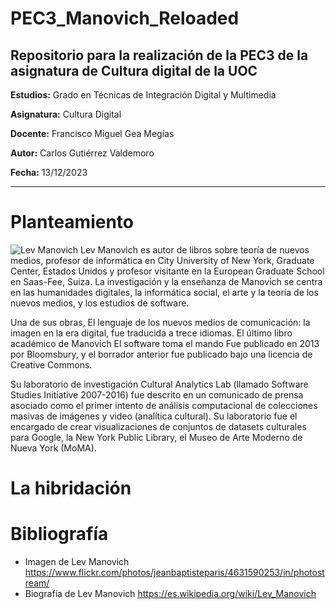 # PEC3_Manovich_Reloaded
Repositorio para la realización de la PEC3 de la asignatura de Cultura digital de la UOC
---

**Estudios:** Grado en Técnicas de Integración Digital y Multimedia

**Asignatura:** Cultura Digital

**Docente:** Francisco Miguel Gea Megías

**Autor:** Carlos Gutiérrez Valdemoro

**Fecha:** 13/12/2023
___

# Planteamiento
![Lev Manovich](https://live.staticflickr.com/4044/4631590253_81d60a0169_k.jpg "Lev Manovich")
Lev Manovich es autor de libros sobre teoría de nuevos medios, profesor de informática en City University of New York,
Graduate Center, Estados Unidos y profesor visitante en la European Graduate School en Saas-Fee, Suiza.
La investigación y la enseñanza de Manovich se centra en las humanidades digitales, la informática social,
el arte y la teoría de los nuevos medios, y los estudios de software.

Una de sus obras, El lenguaje de los nuevos medios de comunicación: la imagen en la era digital, fue traducida
a trece idiomas. El último libro académico de Manovich El software toma el mando Fue publicado en 2013 por Bloomsbury,
y el borrador anterior fue publicado bajo una licencia de Creative Commons.

Su laboratorio de investigación Cultural Analytics Lab (llamado Software Studies Initiative 2007-2016) fue descrito
en un comunicado de prensa asociado como el primer intento de análisis computacional de colecciones masivas de imágenes
y video (analítica cultural). Su laboratorio fue el encargado de crear visualizaciones de conjuntos de datasets culturales
para Google, la New York Public Library, el Museo de Arte Moderno de Nueva York (MoMA).

# La hibridación



# Bibliografía
* Imagen de Lev Manovich <https://www.flickr.com/photos/jeanbaptisteparis/4631590253/in/photostream/>
* Biografía de Lev Manovich <https://es.wikipedia.org/wiki/Lev_Manovich>

